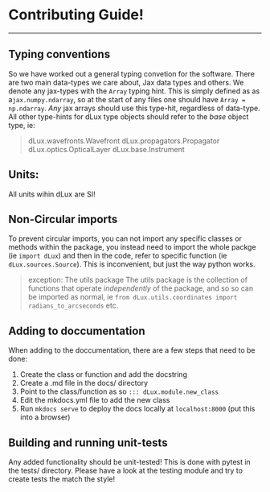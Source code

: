 # Contributing Guide!

---

## Typing conventions
So we have worked out a general typing convetion for the software. There are two main data-types we care about, Jax data types and others. We denote any jax-types with the `Array` typing hint. This is simply defined as as a`jax.numpy.ndarray`, so at the start of any files one should have `Array = np.ndarray`. *Any* jax arrays should use this type-hit, regardless of data-type. All other type-hints for dLux type objects should refer to the *base* object type, ie:
> dLux.wavefronts.Wavefront
> dLux.propagators.Propagator
> dLux.optics.OpticalLayer
> dLux.base.Instrument

## Units:
All units wihin dLux are SI!

## Non-Circular imports
To prevent circular imports, you can not import any specific classes or methods within the package, you instead need to import the whole packge (ie `import dLux`) and then in the code, refer to specific function (ie `dLux.sources.Source`). This is inconvenient, but just the way python works.

> exception: The utils package
> The utils package is the collection of functions that operate *independently* of the package, and so so can be imported as normal, ie `from dLux.utils.coordinates import radians_to_arcseconds` etc.

## Adding to doccumentation
When adding to the doccumentation, there are a few steps that need to be done:
1. Create the class or function and add the docstring
2. Create a .md file in the docs/ directory
3. Point to the class/function as so `::: dLux.module.new_class`
4. Edit the mkdocs.yml file to add the new class
5. Run `mkdocs serve` to deploy the docs locally at `localhost:8000` (put this into a browser)

## Building and running unit-tests
Any added functionality should be unit-tested! This is done with pytest in the tests/ directory. Please have a look at the testing module and try to create tests the match the style!